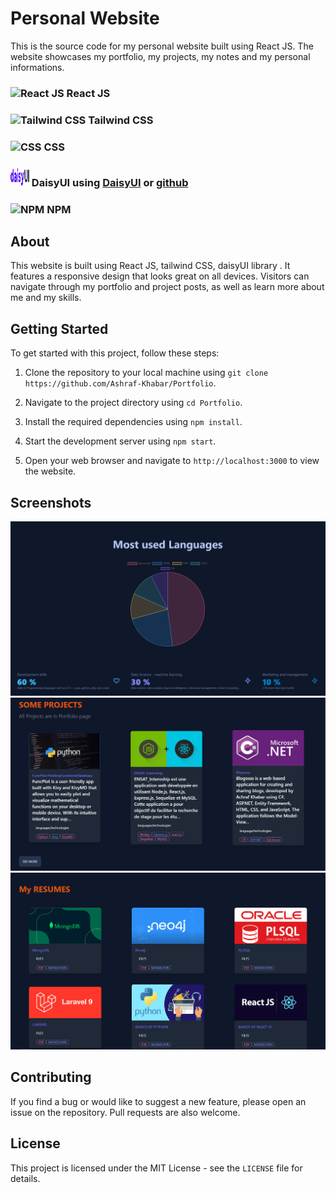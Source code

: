 Personal Website
================

This is the source code for my personal website built using React JS. The website showcases my portfolio, my projects, my notes and my personal informations.

### <img src="https://cdn.iconscout.com/icon/free/png-256/react-1-282599.png" alt="React JS" width="30px" height="30px" /> React JS

### <img src="https://avatars.githubusercontent.com/u/30317862?s=200&v=4" alt="Tailwind CSS" width="30px" height="30px" /> Tailwind CSS

### <img src="https://img.icons8.com/color/48/000000/css3.png" alt="CSS" width="30px" height="30px" /> CSS

### <img src="https://raw.githubusercontent.com/saadeghi/files/main/daisyui/logo-4.svg" alt="DaisyUI" width="30px" height="30px" /> DaisyUI using <a href="https://daisyui.com/">DaisyUI</a> or [github]([https://](https://github.com/saadeghi/daisyui))

### <img src="https://img.icons8.com/color/48/000000/npm.png" alt="NPM" width="30px" height="30px" /> NPM

About
-----

This website is built using React JS, tailwind CSS, daisyUI library . It features a responsive design that looks great on all devices. Visitors can navigate through my portfolio and project posts, as well as learn more about me and my skills.

Getting Started
---------------

To get started with this project, follow these steps:

1.  Clone the repository to your local machine using `git clone https://github.com/Ashraf-Khabar/Portfolio`.

2.  Navigate to the project directory using `cd Portfolio`.

3.  Install the required dependencies using `npm install`.

4.  Start the development server using `npm start`.

5.  Open your web browser and navigate to `http://localhost:3000` to view the website.

Screenshots
-----------

![Screenshot of Homepage](./readme-pics/Screen1.PNG) ![Screenshot of Portfolio](./readme-pics/Screen2.PNG) ![Screenshot of Blog](./readme-pics/Screen3.PNG)

Contributing
------------

If you find a bug or would like to suggest a new feature, please open an issue on the repository. Pull requests are also welcome.

License
-------

This project is licensed under the MIT License - see the `LICENSE` file for details.
